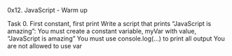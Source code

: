 0x12. JavaScript - Warm up


Task 0. First constant, first print
Write a script that prints “JavaScript is amazing”:
You must create a constant variable, myVar with value, “JavaScript is amazing”
You must use console.log(...) to print all output
You are not allowed to use var
